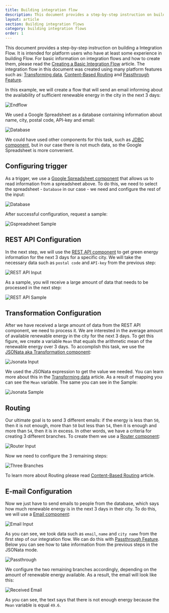 ```yaml
---
title: Building integration flow
description: This document provides a step-by-step instruction on building an advanced Integration Flow. It is intended for platform users who have at least some experience in building basic Flows.
layout: article
section: Building integration flows
category: building integration flows
order: 1
---
```


This document provides a step-by-step instruction on building a Integration Flow. It is intended for platform users who have at least some experience in building Flow. For basic information on integration flows and how to create them, please read the [Creating a Basic Integration Flow](/getting-started/first-flow) article. The integration flow in this document was created using many platform features such as: [Transforming data](/guides/transforming-data), [Content-Based Routing](/guides/content-based-router) and [Passthrough Feature](/getting-started/passthrough-feature).

In this example, we will create a flow that will send an email informing about the availability of sufficient renewable energy in the city in the next 3 days:

![Endflow](/assets/img/integrator-guide/building-integration-flow/endflow.png)

We used a Google Spreadsheet as a database containing information about name, city, postal code, API-key and email:

![Database](/assets/img/integrator-guide/building-integration-flow/database.png)

We could have used other components for this task, such as [JDBC component](/components/jdbc), but in our case there is not much data, so the Google Spreadsheet is more convenient.

## Configuring trigger

As a trigger, we use a [Google Spreadsheet component](/components/gspreadsheet) that allows us to read information from a spreadsheet above. To do this, we need to select the spreadsheet - `Database` in our case - we need and configure the rest of the input:

![Database](/assets/img/integrator-guide/building-integration-flow/gspreadsheet-input.png)

After successful configuration, request a sample:

![Gspreadsheet Sample](/assets/img/integrator-guide/building-integration-flow/gspreadsheet-sample.png)

## REST API Configuration

In the next step, we will use the [REST API component](/components/rest-api) to get green energy information for the next 3 days for a specific city. We will take the necessary data such as `postal code` and `API-key` from the previous step:

![REST API Input](/assets/img/integrator-guide/building-integration-flow/rest-api-input.png)

As a sample, you will receive a large amount of data that needs to be processed in the next step:

![REST API Sample](/assets/img/integrator-guide/building-integration-flow/rest-api-sample.png)

## Transformation Configuration

After we have received a large amount of data from the REST API component, we need to process it. We are interested in the average amount of available renewable energy in the city for the next 3 days. To get this figure, we create a variable `Mean` that equals the arithmetic mean of the renewable energy over 3 days. To accomplish this task, we use the [JSONata aka Transformation component](/components/jsonata):

![Jsonata Input](/assets/img/integrator-guide/building-integration-flow/jsonata-input.png)

We used the JSONata expression to get the value we needed. You can learn more about this in the [Transforming data](/guides/transforming-data) article. As a result of mapping you can see the `Mean` variable. The same you can see in the Sample:

![Jsonata Sample](/assets/img/integrator-guide/building-integration-flow/jsonata-sample.png)

## Routing

Our ultimate goal is to send 3 different emails: if the energy is less than `50`, then it is not enough, more than `50` but less than `54`, then it is enough and more than `54`, then it is in excess. In other words, we have a criteria for creating 3 different branches. To create them we use a [Router component](/components/router):

![Router Input](/assets/img/integrator-guide/building-integration-flow/router-input.png)

Now we need to configure the 3 remaining steps:

![Three Branches](/assets/img/integrator-guide/building-integration-flow/3-branches.png)

To learn more about Routing please read [Content-Based Routing](/guides/content-based-router) article.

## E-mail Configuration

Now we just have to send emails to people from the database, which says how much renewable energy is in the next 3 days in their city. To do this, we will use a [Email component](/components/email):

![Email Input](/assets/img/integrator-guide/building-integration-flow/email-input.png)

As you can see, we took data such as `email`, `name` and `city name` from the first step of our integration flow. We can do this with [Passthrough Feature](/getting-started/passthrough-feature). Below you can see how to take information from the previous steps in the JSONata mode.

![Passthrough](/assets/img/integrator-guide/building-integration-flow/passthrough.png)

We configure the two remaining branches accordingly, depending on the amount of renewable energy available. As a result, the email will look like this:

![Received Email](/assets/img/integrator-guide/building-integration-flow/received-email.png)

As you can see, the text says that there is not enough energy because the `Mean` variable is equal `49.6`.
